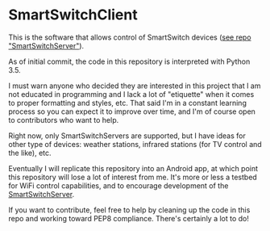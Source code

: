# SmartSwitchClient
This is the software that allows control of SmartSwitch devices ([see repo "SmartSwitchServer"](../../../SmartSwitchServer)).

As of initial commit, the code in this repository is interpreted with Python 3.5.

I must warn anyone who decided they are interested in this project that I am not educated in programming and I lack a lot of "etiquette" when it comes to proper formatting and styles, etc. That said I'm in a constant learning process so you can expect it to improve over time, and I'm of course open to contributors who want to help.

Right now, only SmartSwitchServers are supported, but I have ideas for other type of devices: weather stations, infrared stations (for TV control and the like), etc.

Eventually I will replicate this repository into an Android app, at which point this repository will lose a lot of interest from me. It's more or less a testbed for WiFi control capabilities, and to encourage development of the [SmartSwitchServer](../../../SmartSwitchServer).

If you want to contribute, feel free to help by cleaning up the code in this repo and working toward PEP8 compliance. There's certainly a lot to do!
